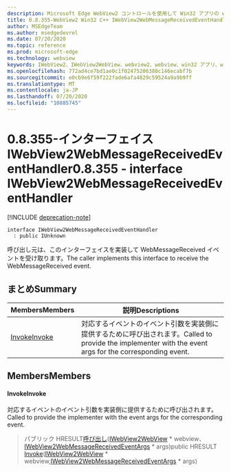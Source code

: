 ```yaml
---
description: Microsoft Edge WebView2 コントロールを使用して Win32 アプリの web コンテンツをホストする
title: 0.8.355-WebView2 Win32 C++ IWebView2WebMessageReceivedEventHandler
author: MSEdgeTeam
ms.author: msedgedevrel
ms.date: 07/20/2020
ms.topic: reference
ms.prod: microsoft-edge
ms.technology: webview
keywords: IWebView2、IWebView2WebView、webview2、webview、win32 アプリ、win32、edge
ms.openlocfilehash: 772ad4ce7bd1ae0c1f02475206380c146ecabf7b
ms.sourcegitcommit: e0cb9e6f59f222fade6afa4829c59524a9a9b9ff
ms.translationtype: MT
ms.contentlocale: ja-JP
ms.lasthandoff: 07/20/2020
ms.locfileid: "10885745"
---
```

# <span data-ttu-id="f01b0-104">0.8.355-インターフェイス IWebView2WebMessageReceivedEventHandler</span><span class="sxs-lookup"><span data-stu-id="f01b0-104">0.8.355 - interface IWebView2WebMessageReceivedEventHandler</span></span> 

[!INCLUDE [deprecation-note](../../includes/deprecation-note.md)]

```
interface IWebView2WebMessageReceivedEventHandler
  : public IUnknown
```

<span data-ttu-id="f01b0-105">呼び出し元は、このインターフェイスを実装して WebMessageReceived イベントを受け取ります。</span><span class="sxs-lookup"><span data-stu-id="f01b0-105">The caller implements this interface to receive the WebMessageReceived event.</span></span>

## <span data-ttu-id="f01b0-106">まとめ</span><span class="sxs-lookup"><span data-stu-id="f01b0-106">Summary</span></span>

 <span data-ttu-id="f01b0-107">Members</span><span class="sxs-lookup"><span data-stu-id="f01b0-107">Members</span></span>                        | <span data-ttu-id="f01b0-108">説明</span><span class="sxs-lookup"><span data-stu-id="f01b0-108">Descriptions</span></span>
--------------------------------|---------------------------------------------
[<span data-ttu-id="f01b0-109">Invoke</span><span class="sxs-lookup"><span data-stu-id="f01b0-109">Invoke</span></span>](#invoke) | <span data-ttu-id="f01b0-110">対応するイベントのイベント引数を実装側に提供するために呼び出されます。</span><span class="sxs-lookup"><span data-stu-id="f01b0-110">Called to provide the implementer with the event args for the corresponding event.</span></span>

## <span data-ttu-id="f01b0-111">Members</span><span class="sxs-lookup"><span data-stu-id="f01b0-111">Members</span></span>

#### <span data-ttu-id="f01b0-112">Invoke</span><span class="sxs-lookup"><span data-stu-id="f01b0-112">Invoke</span></span> 

<span data-ttu-id="f01b0-113">対応するイベントのイベント引数を実装側に提供するために呼び出されます。</span><span class="sxs-lookup"><span data-stu-id="f01b0-113">Called to provide the implementer with the event args for the corresponding event.</span></span>

> <span data-ttu-id="f01b0-114">パブリック HRESULT[呼び出し](#invoke)([IWebView2WebView](IWebView2WebView.md) \* webview、[IWebView2WebMessageReceivedEventArgs](IWebView2WebMessageReceivedEventArgs.md) \* args)</span><span class="sxs-lookup"><span data-stu-id="f01b0-114">public HRESULT [Invoke](#invoke)([IWebView2WebView](IWebView2WebView.md) \* webview,[IWebView2WebMessageReceivedEventArgs](IWebView2WebMessageReceivedEventArgs.md) \* args)</span></span>

